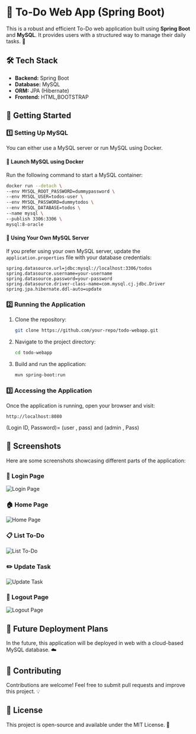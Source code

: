 # 📝 To-Do Web App (Spring Boot)

This is a robust and efficient To-Do web application built using **Spring Boot** and **MySQL**. It provides users with a structured way to manage their daily tasks. 🚀

## 🛠 Tech Stack
- **Backend:** Spring Boot
- **Database:** MySQL
- **ORM:** JPA (Hibernate)
- **Frontend:** HTML,BOOTSTRAP

## 📌 Getting Started

### 1️⃣ Setting Up MySQL
You can either use a MySQL server or run MySQL using Docker.

#### 🐳 Launch MySQL using Docker
Run the following command to start a MySQL container:

```sh
docker run --detach \
--env MYSQL_ROOT_PASSWORD=dummypassword \
--env MYSQL_USER=todos-user \
--env MYSQL_PASSWORD=dummytodos \
--env MYSQL_DATABASE=todos \
--name mysql \
--publish 3306:3306 \
mysql:8-oracle
```

#### 🔧 Using Your Own MySQL Server
If you prefer using your own MySQL server, update the `application.properties` file with your database credentials:

```properties
spring.datasource.url=jdbc:mysql://localhost:3306/todos
spring.datasource.username=your-username
spring.datasource.password=your-password
spring.datasource.driver-class-name=com.mysql.cj.jdbc.Driver
spring.jpa.hibernate.ddl-auto=update
```

### 2️⃣ Running the Application

1. Clone the repository:
   ```sh
   git clone https://github.com/your-repo/todo-webapp.git
   ```
2. Navigate to the project directory:
   ```sh
   cd todo-webapp
   ```
3. Build and run the application:
   ```sh
   mvn spring-boot:run
   ```

### 3️⃣ Accessing the Application
Once the application is running, open your browser and visit:

```
http://localhost:8080
```
(Login ID, Password)= (user , pass) and (admin , Pass)

## 📸 Screenshots

Here are some screenshots showcasing different parts of the application:

### 🔐 Login Page
![Login Page](https://github.com/user-attachments/assets/5f62351b-4d1a-437d-98c1-a79f3ca8bdd8)

### 🏠 Home Page
![Home Page](https://github.com/user-attachments/assets/2619d42a-27d4-41fb-b4ce-d0e4e0ed37d6)

### 📋 List To-Do
![List To-Do](https://github.com/user-attachments/assets/89af0134-bdea-41f5-8929-d1d4eb992306)

### ✏️ Update Task
![Update Task](https://github.com/user-attachments/assets/e87bc8cd-e6fa-4d64-90dc-71fdc3e4b794)

### 🚪 Logout Page
![Logout Page](https://github.com/user-attachments/assets/8ec638cb-8538-45a1-965e-b76bc66ace9e)

## 🚀 Future Deployment Plans
In the future, this application will be deployed in web with a cloud-based MySQL database. ☁️

## 🤝 Contributing
Contributions are welcome! Feel free to submit pull requests and improve this project. 💡

## 📜 License
This project is open-source and available under the MIT License. 📄

